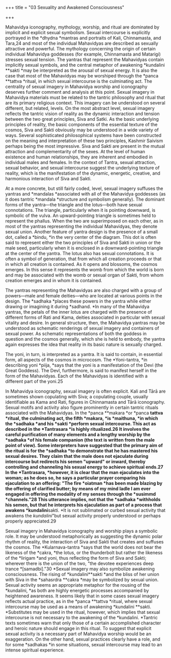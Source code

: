 +++
title = "03 Sexuality and Awakened Consciousness"

+++

Mahavidya iconography, mythology, worship, and ritual are dominated by implicit and explicit sexual symbolism. Sexual intercourse is explicitly portrayed in the *dhydna *mantras and portraits of Kali, Chinnamasta, and Tara,24 and most of the individual Mahavidyas are described as sexually attractive and powerful. The mythology concerning the origin of certain individual Mahavidya goddesses \(for example, Chinnamasta and Matarigi\) stresses sexual tension. The yantras that represent the Mahavidyas contain implicitly sexual symbols, and the central metaphor of awakening *kundalini **sakti *may be interpreted as the arousal of sexual energy. It is also the case that most of the Mahavidyas may be worshiped through the *panca **tattva *ritual, in which sexual intercourse is the culminating act. The centrality of sexual imagery in Mahavidya worship and iconography deserves further comment and analysis at this point. Sexual imagery in Mahavidya materials must be related to the tantric philosophy and ritual that are its primary religious context. This imagery can be understood on several different, but related, levels. On the most abstract level, sexual imagery reflects the tantric vision of reality as the dynamic interaction and tension between the two great principles, Siva and Satki. As the basic underlying principles of reality, the basic components of the essential texture of the cosmos, Siva and Sakti obviously may be understood in a wide variety of ways. Several sophisticated philosophical systems have been constructed on the meaning and interpretation of these two principles, Kashmir Saivism perhaps being the most impressive. Siva and Sakti are present in the mutual attraction and complementarity of the sexes. At the level of human existence and human relationships, they are inherent and embodied in individual males and females. In the context of Tantra, sexual attraction, sexual behavior, and sexual intercourse suggest the underlying texture of reality, which is the manifestation of the dynamic, energetic, creative, and harmonious interaction of Siva and Sakti.





At a more concrete, but still fairly coded, level, sexual imagery suffuses the yantras and *mandalas *associated with all of the Mahavidya goddesses \(as it does tantric *mandala *structure and symbolism generally\). The dominant forms of the yantra—the triangle and the lotus—both have sexual connotations. The triangle, particularly when it is pointing downward, is symbolic of the vulva. An upward-pointing triangle is sometimes held to represent the phallus. When the two are superimposed on each other, as in most of the yantras representing the individual Mahavidyas, they denote sexual union. Another feature of yantra design is the presence of a small dot, called a *bindu, *in the very center of the diagram. This dot is often said to represent either the two principles of Siva and Sakti in union or the male seed, particularly when it is enclosed in a downward-pointing triangle at the center of the yantra. The lotus also has sexual connotations. It is often a symbol of generation, that from which all creation proceeds or that in which all creation is contained. As it opens and blossoms, the cosmos emerges. In this sense it represents the womb from which the world is born and may be associated with the womb or sexual organ of Sakti, from whom creation emerges and in whom it is contained.

The yantras representing the Mahavidyas are also charged with a group of powers—male and female deities—who are located at various points in the design. The *sadhaka *places these powers in the yantra while either drawing or imagining it during *sadhand. *In many of the Mahavidya yantras, the petals of the inner lotus are charged with the presence of different forms of Rati and Kama, deities associated in particular with sexual vitality and desire. In general structure, then, the Mahavidya yantras may be understood as schematic renderings of sexual imagery and containers of sexual power. As schematic representations of both the goddess in question and the cosmos generally, which she is held to embody, the yantra again expresses the idea that reality in its basic nature is sexually charged.





The yoni, in turn, is interpreted as a yantra. It is said to contain, in essential form, all aspects of the cosmos in microcosm. The *Yoni-tantra, *in describing yoni *piija, *says that the yoni is a manifestation of the Devi \(the Great Goddess\). The Devl, furthermore, is said to manifest herself in the form of the Mahavidyas. Each of the Mahavidyas is identified with a different part of the yoni.25

In Mahavidya iconography, sexual imagery is often explicit. Kali and Tārā are sometimes shown copulating with Siva; a copulating couple, usually identifiable as Kama and Rati, figures in Chinnamasta and Tārā iconography. Sexual motifs and activity also figure prominently in certain tantric rituals associated with the Mahavidyas. In the *panca **makara *or *panca **tattva *ritual, the culminating act, the fifth *makara, *is *maithuna, *in which the *sadhaka *and his *sakti *perform sexual intercourse. This act as described in the *Tantrasara *is highly ritualized.26 It involves the careful purification of many elements and a lengthy worship by the *sadhaka *of his female companion \(the text is written from the male point of view\). Some interpreters have suggested that the primary aim of the ritual is for the *sadhaka *to demonstrate that he has mastered his sexual desires. They claim that the male does not ejaculate during intercourse but redirects his semen "upward" or inward, thereby controlling and channeling his sexual energy to achieve spiritual ends.27 In the *Tantrasara, *however, it is clear that the man ejaculates into the woman; as he does so, he says a particular prayer comparing his ejaculation to an offering: "The fire *oiatman *has been made blazing by the offering of clarified butter; by means of my mind ladle I am ever engaged in offering the modality of my senses through the *susimmd *channels."28 This utterance implies, not that the *sadhaka *withholds his semen, but that he interprets his ejaculation as part of a process that awakens *kundalini**sakti. *It is not sublimated or curbed sexual activity that awakens the *kundalini*"but sexual activity properly understood or perhaps properly appreciated.29

Sexual imagery in Mahavidya iconography and worship plays a symbolic role. It may be understood metaphorically as suggesting the dynamic polar rhythm of reality, the interaction of Siva and Sakti that creates and suffuses the cosmos. The *Kularnava-tantra *says that the world does not bear the likeness of the *cakra, *the lotus, or the thunderbolt but rather the likeness of the *lirigam *and yoni, thus reflecting the form of Siva and Sakti; wherever there is the union of the two, "the devotee experiences deep trance *\[samadbi\]."30 *Sexual imagery may also symbolize awakening consciousness. The rising of *kundalini**sakti *and the bliss of her union with Siva in the *sahasrdra **cakra *may be symbolized by sexual union. Sexual activity seems an appropriate metaphor for the rousing of the *kundalini, *as both are highly energetic processes accompanied by heightened awareness. It seems likely that in some cases sexual imagery reflects actual practice, as in the *panca **tattva *ritual, where sexual intercourse may be used as a means of awakening *kundalini **sakti. *Substitutes may be used in the ritual, however, which implies that sexual intercourse is not necessary to the awakening of the *kundalini. *Tantric texts sometimes warn that only those of a certain accomplished character and heroic nature should engage in this ritual. To suggest that explicit sexual activity is a necessary part of Mahavidya worship would be an exaggeration. On the other hand, sexual practices clearly have a role, and for some *sadhakas *in some situations, sexual intercourse may lead to an intense spiritual experience.




